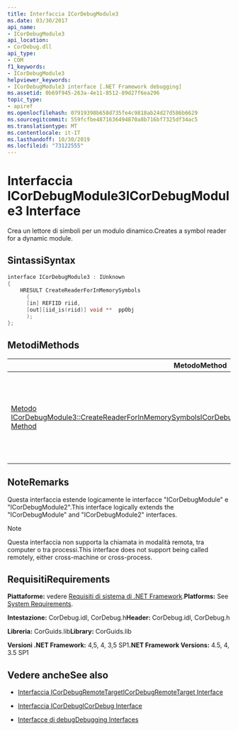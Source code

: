 ```yaml
---
title: Interfaccia ICorDebugModule3
ms.date: 03/30/2017
api_name:
- ICorDebugModule3
api_location:
- CorDebug.dll
api_type:
- COM
f1_keywords:
- ICorDebugModule3
helpviewer_keywords:
- ICorDebugModule3 interface [.NET Framework debugging]
ms.assetid: 0b69f945-263a-4e11-8512-89d27f6ea296
topic_type:
- apiref
ms.openlocfilehash: 07919398b658d735fe4c9818ab24d27d586b6629
ms.sourcegitcommit: 559fcfbe4871636494870a8b716bf7325df34ac5
ms.translationtype: MT
ms.contentlocale: it-IT
ms.lasthandoff: 10/30/2019
ms.locfileid: "73122555"
---
```

# <a name="icordebugmodule3-interface"></a><span data-ttu-id="0bbb4-102">Interfaccia ICorDebugModule3</span><span class="sxs-lookup"><span data-stu-id="0bbb4-102">ICorDebugModule3 Interface</span></span>
<span data-ttu-id="0bbb4-103">Crea un lettore di simboli per un modulo dinamico.</span><span class="sxs-lookup"><span data-stu-id="0bbb4-103">Creates a symbol reader for a dynamic module.</span></span>  
  
## <a name="syntax"></a><span data-ttu-id="0bbb4-104">Sintassi</span><span class="sxs-lookup"><span data-stu-id="0bbb4-104">Syntax</span></span>  
  
```cpp  
interface ICorDebugModule3 : IUnknown  
{  
    HRESULT CreateReaderForInMemorySymbols  
      (  
      [in] REFIID riid,  
      [out][iid_is(riid)] void **  ppObj  
      );  
};  
```  
  
## <a name="methods"></a><span data-ttu-id="0bbb4-105">Metodi</span><span class="sxs-lookup"><span data-stu-id="0bbb4-105">Methods</span></span>  
  
|<span data-ttu-id="0bbb4-106">Metodo</span><span class="sxs-lookup"><span data-stu-id="0bbb4-106">Method</span></span>|<span data-ttu-id="0bbb4-107">Descrizione</span><span class="sxs-lookup"><span data-stu-id="0bbb4-107">Description</span></span>|  
|------------|-----------------|  
|[<span data-ttu-id="0bbb4-108">Metodo ICorDebugModule3::CreateReaderForInMemorySymbols</span><span class="sxs-lookup"><span data-stu-id="0bbb4-108">ICorDebugModule3::CreateReaderForInMemorySymbols Method</span></span>](../../../../docs/framework/unmanaged-api/debugging/icordebugmodule3-createreaderforinmemorysymbols-method.md)|<span data-ttu-id="0bbb4-109">Crea un lettore di simboli (in genere [ISymUnmanagedReader Interface](../../../../docs/framework/unmanaged-api/diagnostics/isymunmanagedreader-interface.md)) per un modulo dinamico.</span><span class="sxs-lookup"><span data-stu-id="0bbb4-109">Creates a symbol reader (typically [ISymUnmanagedReader Interface](../../../../docs/framework/unmanaged-api/diagnostics/isymunmanagedreader-interface.md)) for a dynamic module.</span></span>|  
  
## <a name="remarks"></a><span data-ttu-id="0bbb4-110">Note</span><span class="sxs-lookup"><span data-stu-id="0bbb4-110">Remarks</span></span>  
 <span data-ttu-id="0bbb4-111">Questa interfaccia estende logicamente le interfacce "ICorDebugModule" e "ICorDebugModule2".</span><span class="sxs-lookup"><span data-stu-id="0bbb4-111">This interface logically extends the "ICorDebugModule" and "ICorDebugModule2" interfaces.</span></span>  
  
> [!NOTE]
> <span data-ttu-id="0bbb4-112">Questa interfaccia non supporta la chiamata in modalità remota, tra computer o tra processi.</span><span class="sxs-lookup"><span data-stu-id="0bbb4-112">This interface does not support being called remotely, either cross-machine or cross-process.</span></span>  
  
## <a name="requirements"></a><span data-ttu-id="0bbb4-113">Requisiti</span><span class="sxs-lookup"><span data-stu-id="0bbb4-113">Requirements</span></span>  
 <span data-ttu-id="0bbb4-114">**Piattaforme:** vedere [Requisiti di sistema di .NET Framework](../../../../docs/framework/get-started/system-requirements.md).</span><span class="sxs-lookup"><span data-stu-id="0bbb4-114">**Platforms:** See [System Requirements](../../../../docs/framework/get-started/system-requirements.md).</span></span>  
  
 <span data-ttu-id="0bbb4-115">**Intestazione:** CorDebug.idl, CorDebug.h</span><span class="sxs-lookup"><span data-stu-id="0bbb4-115">**Header:** CorDebug.idl, CorDebug.h</span></span>  
  
 <span data-ttu-id="0bbb4-116">**Libreria:** CorGuids.lib</span><span class="sxs-lookup"><span data-stu-id="0bbb4-116">**Library:** CorGuids.lib</span></span>  
  
 <span data-ttu-id="0bbb4-117">**Versioni .NET Framework:** 4,5, 4, 3,5 SP1</span><span class="sxs-lookup"><span data-stu-id="0bbb4-117">**.NET Framework Versions:** 4.5, 4, 3.5 SP1</span></span>
  
## <a name="see-also"></a><span data-ttu-id="0bbb4-118">Vedere anche</span><span class="sxs-lookup"><span data-stu-id="0bbb4-118">See also</span></span>

- [<span data-ttu-id="0bbb4-119">Interfaccia ICorDebugRemoteTarget</span><span class="sxs-lookup"><span data-stu-id="0bbb4-119">ICorDebugRemoteTarget Interface</span></span>](../../../../docs/framework/unmanaged-api/debugging/icordebugremotetarget-interface.md)
- [<span data-ttu-id="0bbb4-120">Interfaccia ICorDebug</span><span class="sxs-lookup"><span data-stu-id="0bbb4-120">ICorDebug Interface</span></span>](../../../../docs/framework/unmanaged-api/debugging/icordebug-interface.md)

- [<span data-ttu-id="0bbb4-121">Interfacce di debug</span><span class="sxs-lookup"><span data-stu-id="0bbb4-121">Debugging Interfaces</span></span>](../../../../docs/framework/unmanaged-api/debugging/debugging-interfaces.md)
